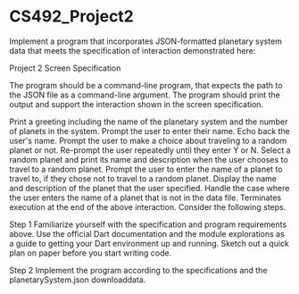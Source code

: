 # CS492_Project2

Implement a program that incorporates JSON-formatted planetary system data that meets the specification of interaction demonstrated here:

Project 2 Screen Specification

The program should be a command-line program, that expects the path to the JSON file as a command-line argument. The program should print the output and support the interaction shown in the screen specification.

Print a greeting including the name of the planetary system and the number of planets in the system.
Prompt the user to enter their name.
Echo back the user's name.
Prompt the user to make a choice about traveling to a random planet or not.
Re-prompt the user repeatedly until they enter Y or N.
Select a random planet and print its name and description when the user chooses to travel to a random planet.
Prompt the user to enter the name of a planet to travel to, if they chose not to travel to a random planet.
Display the name and description of the planet that the user specified.
Handle the case where the user enters the name of a planet that is not in the data file.
Terminates execution at the end of the above interaction.
Consider the following steps.

Step 1
Familiarize yourself with the specification and program requirements above. Use the official Dart documentation and the module explorations as a guide to getting your Dart environment up and running. Sketch out a quick plan on paper before you start writing code.

Step 2
Implement the program according to the specifications and the planetarySystem.json downloaddata.
